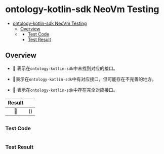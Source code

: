 # ontology-kotlin-sdk NeoVm Testing

<!-- TOC -->

- [ontology-kotlin-sdk NeoVm Testing](#ontology-kotlin-sdk-neovm-testing)
    - [Overview](#overview)
    - [](#)
        - [Test Code](#test-code)
        - [Test Result](#test-result)

<!-- /TOC -->

## Overview

- :egg: 表示在`ontology-kotlin-sdk`中未找到对应的接口。

- :hatching_chick:表示在`ontology-kotlin-sdk`中有对应接口，但可能存在不完善的地方。 

- :hatched_chick: 表示在`ontology-kotlin-sdk`中存在完全对应接口。

|      Result      |                             |
|:----------------:|:---------------------------:|
|  :hatched_chick: |         ()        |


## 

### Test Code

```Kotlin

```

### Test Result

```bash

```